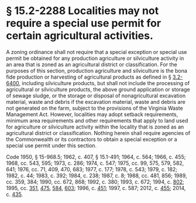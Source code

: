 # § 15.2-2288 Localities may not require a special use permit for certain agricultural activities.

<p>A zoning ordinance shall not require that a special exception or special use permit be obtained for any production agriculture or silviculture activity in an area that is zoned as an agricultural district or classification. For the purposes of this section, production agriculture and silviculture is the bona fide production or harvesting of agricultural products as defined in § <a href='http://law.lis.virginia.gov/vacode/3.2-6400/'>3.2-6400</a>, including silviculture products, but shall not include the processing of agricultural or silviculture products, the above ground application or storage of sewage sludge, or the storage or disposal of nonagricultural excavation material, waste and debris if the excavation material, waste and debris are not generated on the farm, subject to the provisions of the Virginia Waste Management Act. However, localities may adopt setback requirements, minimum area requirements and other requirements that apply to land used for agriculture or silviculture activity within the locality that is zoned as an agricultural district or classification. Nothing herein shall require agencies of the Commonwealth or its contractors to obtain a special exception or a special use permit under this section.</p><p>Code 1950, § 15-968.5; 1962, c. 407, § 15.1-491; 1964, c. 564; 1966, c. 455; 1968, cc. 543, 595; 1973, c. 286; 1974, c. 547; 1975, cc. 99, 575, 579, 582, 641; 1976, cc. 71, 409, 470, 683; 1977, c. 177; 1978, c. 543; 1979, c. 182; 1982, c. 44; 1983, c. 392; 1984, c. 238; 1987, c. 8; 1988, cc. 481, 856; 1989, cc. 359, 384; 1990, cc. 672, 868; 1992, c. 380; 1993, c. 672; 1994, c. <a href='http://lis.virginia.gov/cgi-bin/legp604.exe?941+ful+CHAP0802'>802</a>; 1995, cc. <a href='http://lis.virginia.gov/cgi-bin/legp604.exe?951+ful+CHAP0351'>351</a>, <a href='http://lis.virginia.gov/cgi-bin/legp604.exe?951+ful+CHAP0475'>475</a>, <a href='http://lis.virginia.gov/cgi-bin/legp604.exe?951+ful+CHAP0584'>584</a>, <a href='http://lis.virginia.gov/cgi-bin/legp604.exe?951+ful+CHAP0603'>603</a>; 1996, c. <a href='http://lis.virginia.gov/cgi-bin/legp604.exe?961+ful+CHAP0451'>451</a>; 1997, c. 587; 2012, c. <a href='http://lis.virginia.gov/cgi-bin/legp604.exe?121+ful+CHAP0455'>455</a>; 2014, c. <a href='http://lis.virginia.gov/cgi-bin/legp604.exe?141+ful+CHAP0435'>435</a>.</p>